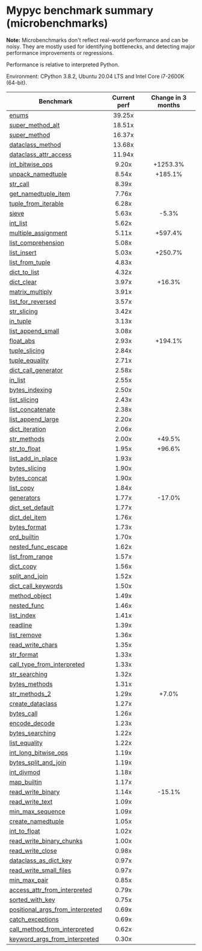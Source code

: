 # Mypyc benchmark summary (microbenchmarks)

**Note:** Microbenchmarks don't reflect real-world performance and can be noisy.
           They are mostly used for identifying bottlenecks, and detecting major performance
           improvements or regressions.

Performance is relative to interpreted Python.

Environment: CPython 3.8.2, Ubuntu 20.04 LTS and Intel Core i7-2600K (64-bit).

| Benchmark | Current perf | Change in 3 months |
| --- | :---: | :---: |
| [enums](benchmarks/enums.md) | 39.25x |  |
| [super_method_alt](benchmarks/super_method_alt.md) | 18.51x |  |
| [super_method](benchmarks/super_method.md) | 16.37x |  |
| [dataclass_method](benchmarks/dataclass_method.md) | 13.68x |  |
| [dataclass_attr_access](benchmarks/dataclass_attr_access.md) | 11.94x |  |
| [int_bitwise_ops](benchmarks/int_bitwise_ops.md) | 9.20x | +1253.3% |
| [unpack_namedtuple](benchmarks/unpack_namedtuple.md) | 8.54x | +185.1% |
| [str_call](benchmarks/str_call.md) | 8.39x |  |
| [get_namedtuple_item](benchmarks/get_namedtuple_item.md) | 7.76x |  |
| [tuple_from_iterable](benchmarks/tuple_from_iterable.md) | 6.28x |  |
| [sieve](benchmarks/sieve.md) | 5.63x | -5.3% |
| [int_list](benchmarks/int_list.md) | 5.62x |  |
| [multiple_assignment](benchmarks/multiple_assignment.md) | 5.11x | +597.4% |
| [list_comprehension](benchmarks/list_comprehension.md) | 5.08x |  |
| [list_insert](benchmarks/list_insert.md) | 5.03x | +250.7% |
| [list_from_tuple](benchmarks/list_from_tuple.md) | 4.83x |  |
| [dict_to_list](benchmarks/dict_to_list.md) | 4.32x |  |
| [dict_clear](benchmarks/dict_clear.md) | 3.97x | +16.3% |
| [matrix_multiply](benchmarks/matrix_multiply.md) | 3.91x |  |
| [list_for_reversed](benchmarks/list_for_reversed.md) | 3.57x |  |
| [str_slicing](benchmarks/str_slicing.md) | 3.42x |  |
| [in_tuple](benchmarks/in_tuple.md) | 3.13x |  |
| [list_append_small](benchmarks/list_append_small.md) | 3.08x |  |
| [float_abs](benchmarks/float_abs.md) | 2.93x | +194.1% |
| [tuple_slicing](benchmarks/tuple_slicing.md) | 2.84x |  |
| [tuple_equality](benchmarks/tuple_equality.md) | 2.71x |  |
| [dict_call_generator](benchmarks/dict_call_generator.md) | 2.58x |  |
| [in_list](benchmarks/in_list.md) | 2.55x |  |
| [bytes_indexing](benchmarks/bytes_indexing.md) | 2.50x |  |
| [list_slicing](benchmarks/list_slicing.md) | 2.43x |  |
| [list_concatenate](benchmarks/list_concatenate.md) | 2.38x |  |
| [list_append_large](benchmarks/list_append_large.md) | 2.20x |  |
| [dict_iteration](benchmarks/dict_iteration.md) | 2.06x |  |
| [str_methods](benchmarks/str_methods.md) | 2.00x | +49.5% |
| [str_to_float](benchmarks/str_to_float.md) | 1.95x | +96.6% |
| [list_add_in_place](benchmarks/list_add_in_place.md) | 1.93x |  |
| [bytes_slicing](benchmarks/bytes_slicing.md) | 1.90x |  |
| [bytes_concat](benchmarks/bytes_concat.md) | 1.90x |  |
| [list_copy](benchmarks/list_copy.md) | 1.84x |  |
| [generators](benchmarks/generators.md) | 1.77x | -17.0% |
| [dict_set_default](benchmarks/dict_set_default.md) | 1.77x |  |
| [dict_del_item](benchmarks/dict_del_item.md) | 1.76x |  |
| [bytes_format](benchmarks/bytes_format.md) | 1.73x |  |
| [ord_builtin](benchmarks/ord_builtin.md) | 1.70x |  |
| [nested_func_escape](benchmarks/nested_func_escape.md) | 1.62x |  |
| [list_from_range](benchmarks/list_from_range.md) | 1.57x |  |
| [dict_copy](benchmarks/dict_copy.md) | 1.56x |  |
| [split_and_join](benchmarks/split_and_join.md) | 1.52x |  |
| [dict_call_keywords](benchmarks/dict_call_keywords.md) | 1.50x |  |
| [method_object](benchmarks/method_object.md) | 1.49x |  |
| [nested_func](benchmarks/nested_func.md) | 1.46x |  |
| [list_index](benchmarks/list_index.md) | 1.41x |  |
| [readline](benchmarks/readline.md) | 1.39x |  |
| [list_remove](benchmarks/list_remove.md) | 1.36x |  |
| [read_write_chars](benchmarks/read_write_chars.md) | 1.35x |  |
| [str_format](benchmarks/str_format.md) | 1.33x |  |
| [call_type_from_interpreted](benchmarks/call_type_from_interpreted.md) | 1.33x |  |
| [str_searching](benchmarks/str_searching.md) | 1.32x |  |
| [bytes_methods](benchmarks/bytes_methods.md) | 1.31x |  |
| [str_methods_2](benchmarks/str_methods_2.md) | 1.29x | +7.0% |
| [create_dataclass](benchmarks/create_dataclass.md) | 1.27x |  |
| [bytes_call](benchmarks/bytes_call.md) | 1.26x |  |
| [encode_decode](benchmarks/encode_decode.md) | 1.23x |  |
| [bytes_searching](benchmarks/bytes_searching.md) | 1.22x |  |
| [list_equality](benchmarks/list_equality.md) | 1.22x |  |
| [int_long_bitwise_ops](benchmarks/int_long_bitwise_ops.md) | 1.19x |  |
| [bytes_split_and_join](benchmarks/bytes_split_and_join.md) | 1.19x |  |
| [int_divmod](benchmarks/int_divmod.md) | 1.18x |  |
| [map_builtin](benchmarks/map_builtin.md) | 1.17x |  |
| [read_write_binary](benchmarks/read_write_binary.md) | 1.14x | -15.1% |
| [read_write_text](benchmarks/read_write_text.md) | 1.09x |  |
| [min_max_sequence](benchmarks/min_max_sequence.md) | 1.09x |  |
| [create_namedtuple](benchmarks/create_namedtuple.md) | 1.05x |  |
| [int_to_float](benchmarks/int_to_float.md) | 1.02x |  |
| [read_write_binary_chunks](benchmarks/read_write_binary_chunks.md) | 1.00x |  |
| [read_write_close](benchmarks/read_write_close.md) | 0.98x |  |
| [dataclass_as_dict_key](benchmarks/dataclass_as_dict_key.md) | 0.97x |  |
| [read_write_small_files](benchmarks/read_write_small_files.md) | 0.97x |  |
| [min_max_pair](benchmarks/min_max_pair.md) | 0.85x |  |
| [access_attr_from_interpreted](benchmarks/access_attr_from_interpreted.md) | 0.79x |  |
| [sorted_with_key](benchmarks/sorted_with_key.md) | 0.75x |  |
| [positional_args_from_interpreted](benchmarks/positional_args_from_interpreted.md) | 0.69x |  |
| [catch_exceptions](benchmarks/catch_exceptions.md) | 0.69x |  |
| [call_method_from_interpreted](benchmarks/call_method_from_interpreted.md) | 0.62x |  |
| [keyword_args_from_interpreted](benchmarks/keyword_args_from_interpreted.md) | 0.30x |  |
